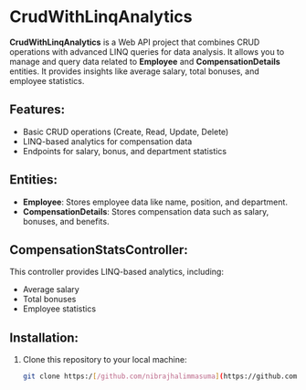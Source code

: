# CrudWithLinqAnalytics

**CrudWithLinqAnalytics** is a Web API project that combines CRUD operations with advanced LINQ queries for data analysis. It allows you to manage and query data related to **Employee** and **CompensationDetails** entities. It provides insights like average salary, total bonuses, and employee statistics.

## Features:
- Basic CRUD operations (Create, Read, Update, Delete)
- LINQ-based analytics for compensation data
- Endpoints for salary, bonus, and department statistics

## Entities:
- **Employee**: Stores employee data like name, position, and department.
- **CompensationDetails**: Stores compensation data such as salary, bonuses, and benefits.

## CompensationStatsController:
This controller provides LINQ-based analytics, including:
- Average salary
- Total bonuses
- Employee statistics

## Installation:

1. Clone this repository to your local machine:
   ```bash
   git clone https:/[/github.com/nibrajhalimmasuma](https://github.com/NibrajHalimMasuma/CrudWithLinqAnalytics/)/CrudWithLinqAnalytics.git

